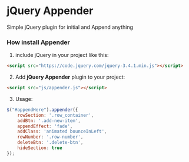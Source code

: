 # jQuery Appender
Simple jQuery plugin for initial and Append anything

### How install Appender

1. include jQuery in your project like this:
```html
<script src="https://code.jquery.com/jquery-3.4.1.min.js"></script>
```

2. Add **jQuery Appender** plugin to your project:
```html
<script src="js/appender.js"></script>
```  

3. Usage:
```javascript
$("#appendHere").appender({
    rowSection: '.row_container',
    addBtn: '.add-new-item',
    appendEffect: 'fade',
    addClass: 'animated bounceInLeft',
    rowNumber: '.row-number',
    deleteBtn: '.delete-btn',
    hideSection: true
});
```  
